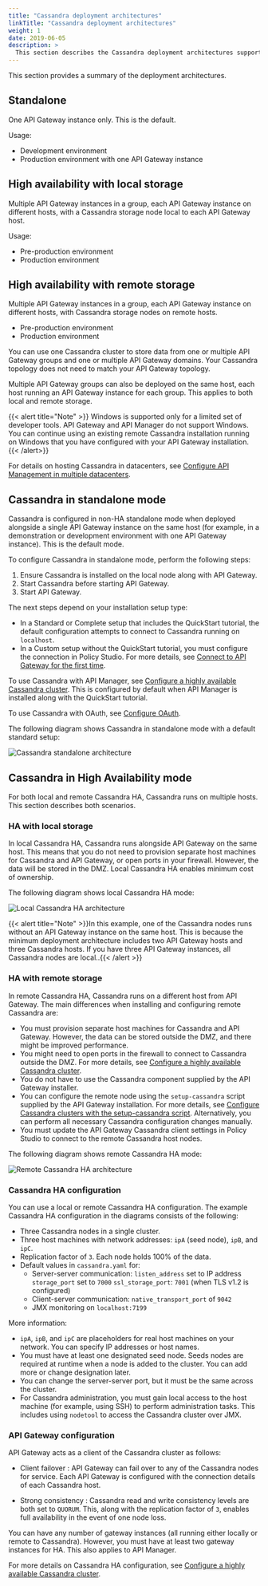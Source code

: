 ```yaml
---
title: "Cassandra deployment architectures"
linkTitle: "Cassandra deployment architectures"
weight: 1
date: 2019-06-05
description: >
  This section describes the Cassandra deployment architectures supported by API Gateway.
---
```


This section provides a summary of the deployment architectures.

## Standalone

One API Gateway instance only. This is the default.

Usage:

* Development environment
* Production environment with one API Gateway instance

## High availability with local storage

Multiple API Gateway instances in a group, each API Gateway instance on different hosts, with a Cassandra storage node local to each API Gateway host.

Usage:

* Pre-production environment
* Production environment

## High availability with remote storage

Multiple API Gateway instances in a group, each API Gateway instance on different hosts, with Cassandra storage nodes on remote hosts.

* Pre-production environment
* Production environment

You can use one Cassandra cluster to store data from one or multiple API Gateway groups and one or multiple API Gateway domains. Your Cassandra topology does not need to match your API Gateway topology.

Multiple API Gateway groups can also be deployed on the same host, each host running an API Gateway instance for each group. This applies to both local and remote storage.

{{< alert title="Note" >}}
Windows is supported only for a limited set of developer tools. API Gateway and API Manager do not support Windows. You can continue using an existing remote Cassandra installation running
on Windows that you have configured with your API Gateway installation.
{{< /alert>}}

For details on hosting Cassandra in datacenters, see [Configure API Management in multiple datacenters](/docs/apimgmt_multi_dc/).

## Cassandra in standalone mode

Cassandra is configured in non-HA standalone mode when deployed alongside a single API Gateway instance on the same host (for example, in a demonstration or development environment with one API Gateway instance). This is the default mode.

To configure Cassandra in standalone mode, perform the following steps:

1. Ensure Cassandra is installed on the local node along with API Gateway.
2. Start Cassandra before starting API Gateway.
3. Start API Gateway.

The next steps depend on your installation setup type:

* In a Standard or Complete setup that includes the QuickStart tutorial, the default configuration attempts to connect to Cassandra running on `localhost`.
* In a Custom setup without the QuickStart tutorial, you must configure the connection in Policy Studio. For more details, see [Connect to API Gateway for the first time](/docs/cass_admin/cassandra_manage/#connect-to-api-gateway-for-the-first-time).

To use Cassandra with API Manager, see [Configure a highly available Cassandra cluster](/docs/cass_admin/cassandra_config/). This is configured by default when API Manager is installed along with the QuickStart tutorial.

To use Cassandra with OAuth, see [Configure OAuth](/docs/apim_policydev/apigw_oauth/).

The following diagram shows Cassandra in standalone mode with a default standard setup:

![Cassandra standalone architecture](/Images/CassandraAdminGuide/cassandra_architecture_standalone.png)

## Cassandra in High Availability mode

For both local and remote Cassandra HA, Cassandra runs on multiple hosts. This section describes both scenarios.

### HA with local storage

In local Cassandra HA, Cassandra runs alongside API Gateway on the same host. This means that you do not need to provision separate host machines for Cassandra and API Gateway, or open ports in your firewall. However, the data will be stored in the DMZ. Local Cassandra HA enables minimum cost of ownership.

The following diagram shows local Cassandra HA mode:

![Local Cassandra HA architecture](/Images/CassandraAdminGuide/cassandra_architecture_local.png)

{{< alert title="Note" >}}In this example, one of the Cassandra nodes runs without an API Gateway instance on the same host. This is because the minimum deployment architecture includes two API Gateway hosts and three Cassandra hosts. If you have three API Gateway instances, all Cassandra nodes are local..{{< /alert >}}

### HA with remote storage

In remote Cassandra HA, Cassandra runs on a different host from API Gateway. The main differences when installing and configuring remote Cassandra are:

* You must provision separate host machines for Cassandra and API Gateway. However, the data can be stored outside the DMZ, and there might be improved performance.
* You might need to open ports in the firewall to connect to Cassandra outside the DMZ. For more details, see [Configure a highly available Cassandra cluster](/docs/cass_admin/cassandra_config/).
* You do not have to use the Cassandra component supplied by the API Gateway installer.
* You can configure the remote node using the `setup-cassandra` script supplied by the API Gateway installation. For more details, see [Configure Cassandra clusters with the setup-cassandra script](/docs/cass_admin/cassandra_setup_script/). Alternatively, you can perform all necessary Cassandra configuration changes manually.
* You must update the API Gateway Cassandra client settings in Policy Studio to connect to the remote Cassandra host nodes.

The following diagram shows remote Cassandra HA mode:

![Remote Cassandra HA architecture](/Images/CassandraAdminGuide/cassandra_architecture_remote.png)

### Cassandra HA configuration

You can use a local or remote Cassandra HA configuration. The example Cassandra HA configuration in the diagrams consists of the following:

* Three Cassandra nodes in a single cluster.
* Three host machines with network addresses: `ipA` (seed node), `ipB`, and `ipC`.
* Replication factor of `3`. Each node holds 100% of the data.
* Default values in `cassandra.yaml` for:
    * Server-server communication:
    `listen_address` set to IP address
    `storage_port` set to `7000`
    `ssl_storage_port`: `7001` (when TLS v1.2 is configured)
    * Client-server communication: `native_transport_port` of `9042`
    * JMX monitoring on `localhost:7199`

More information:

* `ipA`, `ipB`, and `ipC` are placeholders for real host machines on your network. You can specify IP addresses or host names.
* You must have at least one designated seed node. Seeds nodes are required at runtime when a node is added to the cluster. You can add more or change designation later.
* You can change the server-server port, but it must be the same across the cluster.
* For Cassandra administration, you must gain local access to the host machine (for example, using SSH) to perform administration tasks. This includes using `nodetool` to access the Cassandra cluster over JMX.

### API Gateway configuration

API Gateway acts as a client of the Cassandra cluster as follows:

* Client failover
  : API Gateway can fail over to any of the Cassandra nodes for service. Each API Gateway is configured with the connection details of each Cassandra host.

* Strong consistency
  : Cassandra read and write consistency levels are both set to `QUORUM`. This, along with the replication factor of `3`, enables full availability in the event of one node loss.

You can have any number of gateway instances (all running either locally or remote to Cassandra). However, you must have at least two gateway instances for HA. This also applies to API Manager.

For more details on Cassandra HA configuration, see [Configure a highly available Cassandra cluster](/docs/cass_admin/cassandra_config/).
